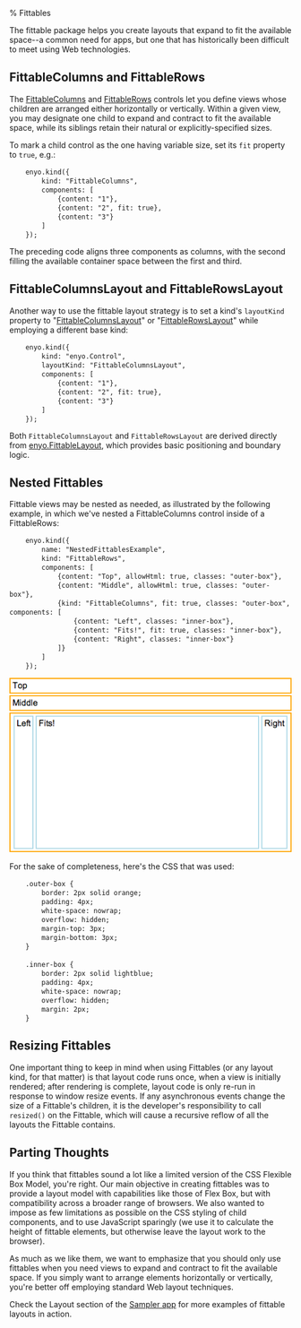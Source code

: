 % Fittables

The fittable package helps you create layouts that expand to fit the available
space--a common need for apps, but one that has historically been difficult to
meet using Web technologies.

## FittableColumns and FittableRows

The [FittableColumns](../../../index.html#/kind/enyo.FittableColumns) and
[FittableRows](../../../index.html#/kind/enyo.FittableColumns) controls let you
define views whose children are arranged either horizontally or vertically.
Within a given view, you may designate one child to expand and contract to fit
the available space, while its siblings retain their natural or
explicitly-specified sizes.

To mark a child control as the one having variable size, set its `fit` property
to `true`, e.g.:

        enyo.kind({
            kind: "FittableColumns",
            components: [
                {content: "1"},
                {content: "2", fit: true},
                {content: "3"}
            ]
        });

The preceding code aligns three components as columns, with the second filling
the available container space between the first and third.

## FittableColumnsLayout and FittableRowsLayout

Another way to use the fittable layout strategy is to set a kind's `layoutKind`
property to "[FittableColumnsLayout](../../../index.html#/kind/enyo.FittableColumnsLayout)"
or "[FittableRowsLayout](../../../index.html#/kind/enyo.FittableRowsLayout)"
while employing a different base kind:

        enyo.kind({
            kind: "enyo.Control",
            layoutKind: "FittableColumnsLayout",
            components: [
                {content: "1"},
                {content: "2", fit: true},
                {content: "3"}
            ]
        });

Both `FittableColumnsLayout` and `FittableRowsLayout` are derived directly from
[enyo.FittableLayout](../../../index.html#/kind/enyo.FittableLayout), which
provides basic positioning and boundary logic.

## Nested Fittables

Fittable views may be nested as needed, as illustrated by the following example,
in which we've nested a FittableColumns control inside of a FittableRows:

        enyo.kind({
            name: "NestedFittablesExample",
            kind: "FittableRows",
            components: [
                {content: "Top", allowHtml: true, classes: "outer-box"},
                {content: "Middle", allowHtml: true, classes: "outer-box"},
                {kind: "FittableColumns", fit: true, classes: "outer-box", components: [
                    {content: "Left", classes: "inner-box"},
                    {content: "Fits!", fit: true, classes: "inner-box"},
                    {content: "Right", classes: "inner-box"}
                ]}
            ]
        });

![_Nested Fittables_](../../assets/fittables-1.png)

For the sake of completeness, here's the CSS that was used:

        .outer-box {
            border: 2px solid orange;
            padding: 4px;
            white-space: nowrap;
            overflow: hidden;
            margin-top: 3px;
            margin-bottom: 3px;
        }

        .inner-box {
            border: 2px solid lightblue;
            padding: 4px;
            white-space: nowrap;
            overflow: hidden;
            margin: 2px;
        }

## Resizing Fittables

One important thing to keep in mind when using Fittables (or any layout kind,
for that matter) is that layout code runs once, when a view is initially
rendered; after rendering is complete, layout code is only re-run in response to
window resize events.  If any asynchronous events change the size of a
Fittable's children, it is the developer's responsibility to call `resized()` on
the Fittable, which will cause a recursive reflow of all the layouts the
Fittable contains.

## Parting Thoughts

If you think that fittables sound a lot like a limited version of the CSS
Flexible Box Model, you're right.  Our main objective in creating fittables was
to provide a layout model with capabilities like those of Flex Box, but with
compatibility across a broader range of browsers.  We also wanted to impose as
few limitations as possible on the CSS styling of child components, and to use
JavaScript sparingly (we use it to calculate the height of fittable elements,
but otherwise leave the layout work to the browser).

As much as we like them, we want to emphasize that you should only use
fittables when you need views to expand and contract to fit the available space.
If you simply want to arrange elements horizontally or vertically, you're better
off employing standard Web layout techniques. 

Check the Layout section of the [Sampler app](http://enyojs.com/sampler/) for
more examples of fittable layouts in action.

